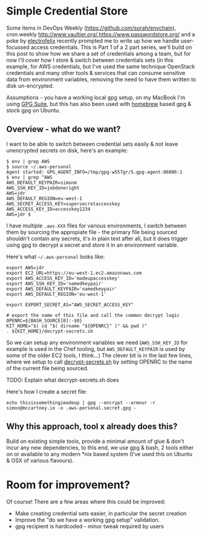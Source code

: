 # Simple Credential Store
Some items in DevOps Weekly (<https://github.com/sorah/envchain>), cron.weekly <http://www.vaultier.org/>,<https://www.passwordstore.org/>  and a poke by [electrofelix](https://github.com/electrofelix) recently prompted me to write up how we handle user-focussed access credentials. This is Part 1 of a 2 part series, we'll build on this post to show how we share a set of credentials among a team, but for now I'll cover how I store & switch between credentials sets (in this example, for AWS credentials, but I've used the same technique OpenStack credentials and many other tools & services that can consume sensitive data from environment variables, removing the need to have them written to disk un-encrypted.

Assumptions - you have a working local gpg setup, on my MacBook I'm using [GPG Suite](https://gpgtools.org/), but this has also been used with [homebrew](http://brew.sh/) based gpg & stock gpg on Ubuntu.

## Overview - what do we want?

I want to be able to switch between credential sets easily & not leave unencrypted secrets on disk, here's an example:

    $ env | grep AWS
    $ source ~/.aws-personal
    Agent started: GPG_AGENT_INFO=/tmp/gpg-w557gr/S.gpg-agent:86086:1
    $ env | grep ^AWS
    AWS_DEFAULT_KEYPAIR=simonm
    AWS_SSH_KEY_ID=jobdoneright
    AWS=jdr
    AWS_DEFAULT_REGION=eu-west-1
    AWS_SECRET_ACCESS_KEY=supersecretaccesskey
    AWS_ACCESS_KEY_ID=accesskey1234
    AWS=jdr $

I have multiple `.aws-XXX` files for various environments, I switch between them by sourcing the appropiate file - the primary file being sourced shouldn't contain any secrets, it's in plain text after all, but it does trigger using gpg to decrypt a secret and store it in an environment variable.

Here's what `~/.aws-personal` looks like:

    export AWS=jdr
    export EC2_URL=https://eu-west-1.ec2.amazonaws.com
    export AWS_ACCESS_KEY_ID='madeupaccesskey'
    export AWS_SSH_KEY_ID='namedkeypair'
    export AWS_DEFAULT_KEYPAIR='namedkeypair'
    export AWS_DEFAULT_REGION='eu-west-1'

    export EXPORT_SECRET_AS="AWS_SECRET_ACCESS_KEY"

    # export the name of this file and call the common decrypt logic
    OPENRC=${BASH_SOURCE[0]:-$0}
    KIT_HOME="$( cd "$( dirname "${OPENRC}" )" && pwd )"
    . ${KIT_HOME}/decrypt-secrets.sh

So we can setup any environment variables we need (`AWS_SSH_KEY_ID` for example is used in the Chef tooling, but `AWS_DEFAULT_KEYPAIR` is used by some of the older EC2 tools, I think...)  The clever bit is in the last few lines, where we setup to call [decrypt-secrets.sh](https://github.com/simonmcc/simple-credential-store/blob/master/decrypt-secrets.sh) by setting OPENRC to the name of the current file being sourced.

TODO: Explain what decrypt-secrets.sh does

Here's how I create a secret file:

    echo thisissomethingimadeup | gpg --encrypt --armour -r simon@mccartney.ie -o .aws-personal.secret.gpg -

## Why this approach, tool x already does this?

Build on existing simple tools, provide a minimal amount of glue & don't incur any new dependencies, to this end, we use gpg & bash, 2 tools either on or available to any modern *nix based system (I've used this on Ubuntu & OSX of various flavours).


# Room for improvement?

Of course!  There are a few areas where this could be improved:

* Make creating credential sets easier, in particular the secret creation
* Improve the "do we have a working gpg setup" validation.
* gpg recipient is hardcoded - minor tweak required by users
